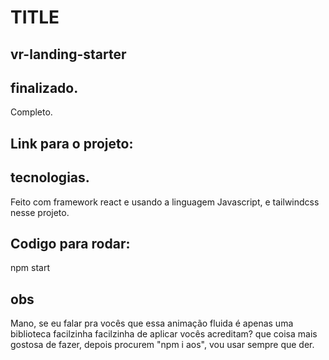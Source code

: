 
# TITLE

## vr-landing-starter


## finalizado.
Completo.

## Link para o projeto:

## tecnologias.
Feito com framework react e usando a linguagem Javascript, e tailwindcss nesse projeto.

## Codigo para rodar:

npm start


## obs

Mano, se eu falar pra vocês que essa animação fluida é apenas uma biblioteca facilzinha facilzinha de aplicar vocês acreditam? que coisa mais gostosa de fazer, depois procurem "npm i aos", vou usar sempre que der.